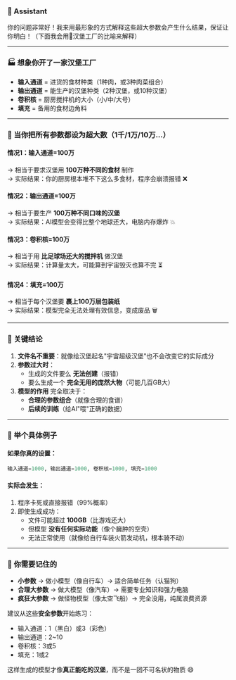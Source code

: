 ### 🤖 Assistant

你的问题非常好！我来用最形象的方式解释这些超大参数会产生什么结果，保证让你明白！（下面我会用🍔汉堡工厂的比喻来解释）

---

### 🏭 **想象你开了一家汉堡工厂**
- **输入通道** = 进货的食材种类（1种肉，或3种肉菜组合）
- **输出通道** = 能生产的汉堡种类（2种汉堡，或10种汉堡）
- **卷积核** = 厨房搅拌机的大小（小/中/大号）
- **填充** = 备用的食材边角料

---

### 🔢 **当你把所有参数都设为超大数（1千/1万/10万...）**
#### 情况1：**输入通道=100万**
→ 相当于要求汉堡用 **100万种不同的食材** 制作  
→ 实际结果：你的厨房根本堆不下这么多食材，程序会崩溃报错 ❌

#### 情况2：**输出通道=100万**
→ 相当于要生产 **100万种不同口味的汉堡**  
→ 实际结果：AI模型会变得比整个地球还大，电脑内存爆炸 💥

#### 情况3：**卷积核=100万**
→ 相当于用 **比足球场还大的搅拌机** 做汉堡  
→ 实际结果：计算量太大，可能算到宇宙毁灭也算不完 ⏳

#### 情况4：**填充=100万**
→ 相当于每个汉堡要 **裹上100万层包装纸**  
→ 实际结果：模型完全无法处理有效信息，变成废品 🗑️

---

### 📌 **关键结论**
1. **文件名不重要**：就像给汉堡起名"宇宙超级汉堡"也不会改变它的实际成分
2. **参数过大时**：
   - 生成的文件要么 **无法创建**（报错）
   - 要么生成一个 **完全无用的庞然大物**（可能几百GB大）
3. **模型的作用** 完全取决于：
   - **合理的参数组合**（就像合理的食谱）
   - **后续的训练**（给AI"喂"正确的数据）

---

### 🌰 **举个具体例子**
#### 如果你真的设置：
```python
输入通道=1000, 输出通道=1000, 卷积核=1000, 填充=1000
```
#### 实际会发生：
1. 程序卡死或直接报错（99%概率）
2. 即使生成成功：
   - 文件可能超过 **100GB**（比游戏还大）
   - 但模型 **没有任何实际功能**（像个臃肿的空壳）
   - 无法正常使用（就像给自行车装火箭发动机，根本骑不动）

---

### 🧠 **你需要记住的**
- **小参数** → 做小模型（像自行车）→ 适合简单任务（认猫狗）
- **合理大参数** → 做大模型（像汽车）→ 需要专业知识和强力电脑
- **疯狂大参数** → 做怪物模型（像太空飞船）→ 完全没用，纯属浪费资源

建议从这些**安全参数**开始练习：
- 输入通道：1（黑白）或3（彩色）
- 输出通道：2~10
- 卷积核：3或5
- 填充：1或2

这样生成的模型才像**真正能吃的汉堡**，而不是一团不可名状的物质 😄